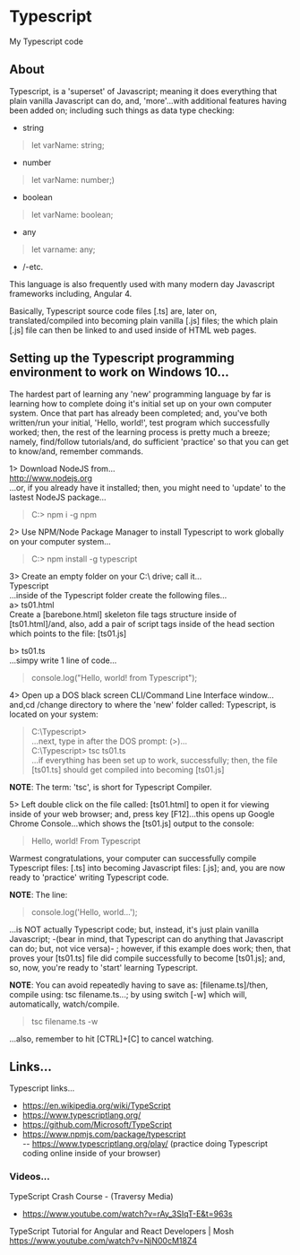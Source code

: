 # Typescript
My Typescript code

## About

Typescript, is a 'superset' of Javascript; meaning it does everything that plain vanilla Javascript can do, and, 'more'...with additional features having been added on; including such things as data type checking:  

- string  
> let varName: string;  
- number  
> let varName: number;)  
- boolean 
> let varName: boolean;  
- any     
> let varname: any;  
- /-etc.    

This language is also frequently used with many modern day Javascript frameworks including, Angular 4.  

Basically, Typescript source code files [.ts] are, later on, translated/compiled into becoming plain vanilla [.js] files; the which plain [.js] file can then be linked to and used inside of HTML web pages.  

## Setting up the Typescript programming environment to work on Windows 10...

The hardest part of learning any 'new' programming language by far is learning how to complete doing it's initial set up on your own computer system. Once that part has already been completed; and, you've both written/run your initial, 'Hello, world!', test program which successfully worked; then, the rest of the learning process is pretty much a breeze; namely, find/follow tutorials/and, do sufficient 'practice' so  that you can get to know/and, remember commands.  

1> Download NodeJS from...  
http://www.nodejs.org  
...or, if you already have it installed; then, you might need to 'update' to the lastest NodeJS package...  
> C:\> npm i -g npm  

2> Use NPM/Node Package Manager to install Typescript to work globally on your computer system...
> C:\> npm install -g typescript  

3> Create an empty folder on your C:\ drive; call it...  
Typescript  
...inside of the Typescript folder create the following files...  
a> ts01.html  
Create a [barebone.html] skeleton file tags structure inside of [ts01.html]/and, also, add a pair of script tags inside of the head section which points to the file: [ts01.js]  
> <script src="ts01.js"></script>  
b> ts01.ts  
...simpy write 1 line of code...  
> console.log("Hello, world! from Typescript");  

4> Open up a DOS black screen CLI/Command Line Interface window...  
and,cd /change directory to where the 'new' folder called: Typescript, is located on your system:  
> C:\Typescript>  
...next, type in after the DOS prompt: (>)...  
> C:\Typescript> tsc ts01.ts  
...if everything has been set up to work, successfully; then, the file [ts01.ts] should get compiled into becoming [ts01.js]    

**NOTE**: The term: 'tsc', is short for Typescript Compiler.  

5> Left double click on the file called: [ts01.html] to open it for viewing inside of your web browser; and, press key [F12]...this opens up Google Chrome Console...which shows the [ts01.js] output to the console:  
> Hello, world! From Typescript  

Warmest congratulations, your computer can successfully compile Typescript files: [.ts] into becoming Javascript files: [.js]; and, you are now ready to 'practice' writing Typescript code.  

**NOTE**: The line:  

> console.log('Hello, world...');  

...is NOT actually Typescript code; but, instead, it's just plain vanilla Javascript; -(bear in mind, that Typescript can do anything that Javascript can do; but, not vice versa)- ; however, if this example does work; then, that proves your [ts01.ts] file did compile successfully to become [ts01.js]; and, so, now, you're ready to 'start' learning Typescript. 

**NOTE**: You can avoid repeatedly having to save as: [filename.ts]/then, compile using: tsc filename.ts...; by using switch [-w] which will, automatically, watch/compile.   

> tsc filename.ts -w  

...also, remember to hit [CTRL]+[C] to cancel watching.  

## Links...

Typescript links...  
- https://en.wikipedia.org/wiki/TypeScript  
- https://www.typescriptlang.org/  
- https://github.com/Microsoft/TypeScript  
- https://www.npmjs.com/package/typescript  
-- https://www.typescriptlang.org/play/  (practice doing Typescript coding online inside of your browser)      

### Videos...

TypeScript Crash Course - (Traversy Media)  
- https://www.youtube.com/watch?v=rAy_3SIqT-E&t=963s  

TypeScript Tutorial for Angular and React Developers | Mosh  
https://www.youtube.com/watch?v=NjN00cM18Z4  

